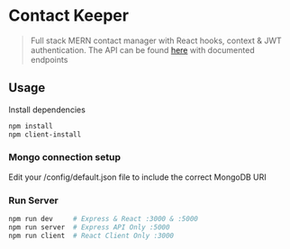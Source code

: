 # Contact Keeper

> Full stack MERN contact manager with React hooks, context & JWT authentication. 
The API can be found [here](https://github.com/hp4life/contact-keeper-api) with documented endpoints

## Usage

Install dependencies

```bash
npm install
npm client-install
```

### Mongo connection setup

Edit your /config/default.json file to include the correct MongoDB URI

### Run Server

```bash
npm run dev     # Express & React :3000 & :5000
npm run server  # Express API Only :5000
npm run client  # React Client Only :3000
```
